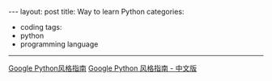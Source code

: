 ---                                                                                                                                                       layout: post
title: Way to learn Python
categories:
- coding
tags:
- python
- programming language
---

[Google Python风格指南](http://www.yeolar.com/note/2013/01/10/python-style-guide/)
[Google Python 风格指南 - 中文版](http://zh-google-styleguide.readthedocs.org/en/latest/google-python-styleguide/)

